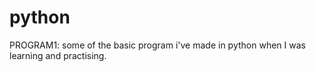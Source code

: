# python

PROGRAM1: some of the basic program i've made in python when I was learning and practising. 
